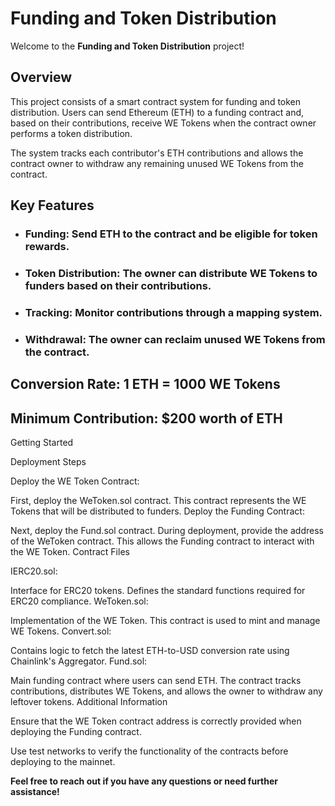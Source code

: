 # Funding and Token Distribution


Welcome to the **Funding and Token Distribution** project!


## Overview
This project consists of a smart contract system for funding and token distribution. Users can send Ethereum (ETH) to a funding contract and, based on their contributions, receive WE Tokens when the contract owner performs a token distribution.


The system tracks each contributor's ETH contributions and allows the contract owner to withdraw any remaining unused WE Tokens from the contract.


## Key Features

- ### Funding: Send ETH to the contract and be eligible for token rewards.

- ### Token Distribution: The owner can distribute WE Tokens to funders based on their contributions.

- ### Tracking: Monitor contributions through a mapping system.

- ### Withdrawal: The owner can reclaim unused WE Tokens from the contract.


## Conversion Rate: 1 ETH = 1000 WE Tokens

## Minimum Contribution: $200 worth of ETH

Getting Started

Deployment Steps

Deploy the WE Token Contract:

First, deploy the WeToken.sol contract. This contract represents the WE Tokens that will be distributed to funders.
Deploy the Funding Contract:

Next, deploy the Fund.sol contract. During deployment, provide the address of the WeToken contract. This allows the Funding contract to interact with the WE Token.
Contract Files

IERC20.sol:

Interface for ERC20 tokens. Defines the standard functions required for ERC20 compliance.
WeToken.sol:

Implementation of the WE Token. This contract is used to mint and manage WE Tokens.
Convert.sol:

Contains logic to fetch the latest ETH-to-USD conversion rate using Chainlink's Aggregator.
Fund.sol:

Main funding contract where users can send ETH. The contract tracks contributions, distributes WE Tokens, and allows the owner to withdraw any leftover tokens.
Additional Information

Ensure that the WE Token contract address is correctly provided when deploying the Funding contract.

Use test networks to verify the functionality of the contracts before deploying to the mainnet.

**Feel free to reach out if you have any questions or need further assistance!**

